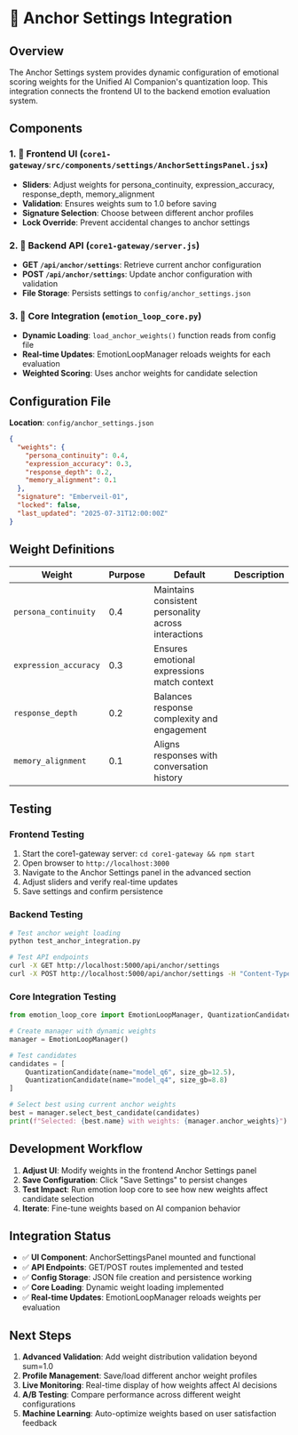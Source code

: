 # 🧭 Anchor Settings Integration

## Overview

The Anchor Settings system provides dynamic configuration of emotional scoring weights for the Unified AI Companion's quantization loop. This integration connects the frontend UI to the backend emotion evaluation system.

## Components

### 1. 🎨 Frontend UI (`core1-gateway/src/components/settings/AnchorSettingsPanel.jsx`)
- **Sliders**: Adjust weights for persona_continuity, expression_accuracy, response_depth, memory_alignment
- **Validation**: Ensures weights sum to 1.0 before saving
- **Signature Selection**: Choose between different anchor profiles
- **Lock Override**: Prevent accidental changes to anchor settings

### 2. 🔧 Backend API (`core1-gateway/server.js`)
- **GET `/api/anchor/settings`**: Retrieve current anchor configuration
- **POST `/api/anchor/settings`**: Update anchor configuration with validation
- **File Storage**: Persists settings to `config/anchor_settings.json`

### 3. 🧠 Core Integration (`emotion_loop_core.py`)
- **Dynamic Loading**: `load_anchor_weights()` function reads from config file
- **Real-time Updates**: EmotionLoopManager reloads weights for each evaluation
- **Weighted Scoring**: Uses anchor weights for candidate selection

## Configuration File

**Location**: `config/anchor_settings.json`

```json
{
  "weights": {
    "persona_continuity": 0.4,
    "expression_accuracy": 0.3,
    "response_depth": 0.2,
    "memory_alignment": 0.1
  },
  "signature": "Emberveil-01",
  "locked": false,
  "last_updated": "2025-07-31T12:00:00Z"
}
```

## Weight Definitions

| Weight | Purpose | Default | Description |
|--------|---------|---------|-------------|
| `persona_continuity` | 0.4 | Maintains consistent personality across interactions |
| `expression_accuracy` | 0.3 | Ensures emotional expressions match context |
| `response_depth` | 0.2 | Balances response complexity and engagement |
| `memory_alignment` | 0.1 | Aligns responses with conversation history |

## Testing

### Frontend Testing
1. Start the core1-gateway server: `cd core1-gateway && npm start`
2. Open browser to `http://localhost:3000`
3. Navigate to the Anchor Settings panel in the advanced section
4. Adjust sliders and verify real-time updates
5. Save settings and confirm persistence

### Backend Testing
```bash
# Test anchor weight loading
python test_anchor_integration.py

# Test API endpoints
curl -X GET http://localhost:5000/api/anchor/settings
curl -X POST http://localhost:5000/api/anchor/settings -H "Content-Type: application/json" -d '{"weights":{"persona_continuity":0.5,"expression_accuracy":0.2,"response_depth":0.2,"memory_alignment":0.1},"signature":"Custom-01","locked":false}'
```

### Core Integration Testing
```python
from emotion_loop_core import EmotionLoopManager, QuantizationCandidate

# Create manager with dynamic weights
manager = EmotionLoopManager()

# Test candidates
candidates = [
    QuantizationCandidate(name="model_q6", size_gb=12.5),
    QuantizationCandidate(name="model_q4", size_gb=8.8)
]

# Select best using current anchor weights
best = manager.select_best_candidate(candidates)
print(f"Selected: {best.name} with weights: {manager.anchor_weights}")
```

## Development Workflow

1. **Adjust UI**: Modify weights in the frontend Anchor Settings panel
2. **Save Configuration**: Click "Save Settings" to persist changes
3. **Test Impact**: Run emotion loop core to see how new weights affect candidate selection
4. **Iterate**: Fine-tune weights based on AI companion behavior

## Integration Status

- ✅ **UI Component**: AnchorSettingsPanel mounted and functional
- ✅ **API Endpoints**: GET/POST routes implemented and tested
- ✅ **Config Storage**: JSON file creation and persistence working
- ✅ **Core Loading**: Dynamic weight loading implemented
- ✅ **Real-time Updates**: EmotionLoopManager reloads weights per evaluation

## Next Steps

1. **Advanced Validation**: Add weight distribution validation beyond sum=1.0
2. **Profile Management**: Save/load different anchor weight profiles
3. **Live Monitoring**: Real-time display of how weights affect AI decisions
4. **A/B Testing**: Compare performance across different weight configurations
5. **Machine Learning**: Auto-optimize weights based on user satisfaction feedback
